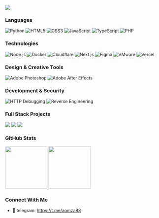[![](https://raw.githubusercontent.com/idkwhyiusethisname/idkwhyiusethisname/master/profile.gif)](https://www.yourdomain.com/)

### Languages
![Python](https://img.shields.io/badge/-Python-000?&logo=Python)
![HTML5](https://img.shields.io/badge/-HTML5-000?&logo=HTML5)
![CSS3](https://img.shields.io/badge/-CSS3-000?&logo=CSS3&logoColor=1572B6)
![JavaScript](https://img.shields.io/badge/-JavaScript-000?&logo=JavaScript)
![TypeScript](https://img.shields.io/badge/-TypeScript-000?&logo=TypeScript)
![PHP](https://img.shields.io/badge/-PHP-000?&logo=PHP)

### Technologies
![Node.js](https://img.shields.io/badge/-Node.js-000?&logo=node.js)
![Docker](https://img.shields.io/badge/-Docker-000?&logo=Docker)
![Cloudflare](https://img.shields.io/badge/-Cloudflare-000?&logo=Cloudflare)
![Next.js](https://img.shields.io/badge/-Next.js-000?&logo=next.js)
![Figma](https://img.shields.io/badge/-Figma-000?&logo=Figma)
![VMware](https://img.shields.io/badge/-VMware-000?&logo=VMware)
![Vercel](https://img.shields.io/badge/-Vercel-000?&logo=Vercel)

### Design & Creative Tools
![Adobe Photoshop](https://img.shields.io/badge/-Photoshop-000?&logo=Adobe-Photoshop)
![Adobe After Effects](https://img.shields.io/badge/-After%20Effects-000?&logo=Adobe-After-Effects)

### Development & Security
![HTTP Debugging](https://img.shields.io/badge/-HTTP%20Debugging-000?&logo=HTTPie)
![Reverse Engineering](https://img.shields.io/badge/-Reverse%20Engineering-000?&logo=CodeSandbox)

### Full Stack Projects
[![](https://img.shields.io/badge/-🚀%20Project%201-000)](#)
[![](https://img.shields.io/badge/-🌐%20Project%202-000)](#)
[![](https://img.shields.io/badge/-🔧%20Project%203-000)](#)

### GitHub Stats
<a href="https://github.com/idkwhyiusethisname">
<img height="137px" src="https://github-readme-stats.vercel.app/api?username=idkwhyiusethisname" />
<img height="137px" src="https://github-readme-stats.vercel.app/api/top-langs/?username=idkwhyiusethisname&hide=html&hide_title=true&hide_border=true&layout=compact&langs_count=6&text_color=000&icon_color=fff&bg_color=0,52fa5a,4dfcff,c64dff&theme=graywhite" />
</a>

### Connect With Me
- 📧 telegram: https://t.me/aomza88

